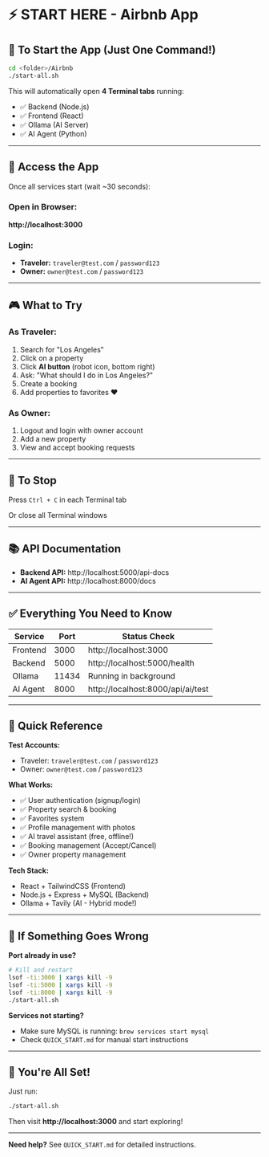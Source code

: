 # ⚡ START HERE - Airbnb App

## 🚀 To Start the App (Just One Command!)

```bash
cd <folder>/Airbnb
./start-all.sh
```

This will automatically open **4 Terminal tabs** running:
- ✅ Backend (Node.js)
- ✅ Frontend (React)
- ✅ Ollama (AI Server)
- ✅ AI Agent (Python)

---

## 📱 Access the App

Once all services start (wait ~30 seconds):

### **Open in Browser:**
**http://localhost:3000**

### **Login:**
- **Traveler:** `traveler@test.com` / `password123`
- **Owner:** `owner@test.com` / `password123`

---

## 🎮 What to Try

### As Traveler:
1. Search for "Los Angeles"
2. Click on a property
3. Click **AI button** (robot icon, bottom right)
4. Ask: "What should I do in Los Angeles?"
5. Create a booking
6. Add properties to favorites ❤️

### As Owner:
1. Logout and login with owner account
2. Add a new property
3. View and accept booking requests

---

## 🛑 To Stop

Press `Ctrl + C` in each Terminal tab

Or close all Terminal windows

---

## 📚 API Documentation

- **Backend API:** http://localhost:5000/api-docs
- **AI Agent API:** http://localhost:8000/docs

---

## ✅ Everything You Need to Know

| Service | Port | Status Check |
|---------|------|--------------|
| Frontend | 3000 | http://localhost:3000 |
| Backend | 5000 | http://localhost:5000/health |
| Ollama | 11434 | Running in background |
| AI Agent | 8000 | http://localhost:8000/api/ai/test |

---

## 🎯 Quick Reference

**Test Accounts:**
- Traveler: `traveler@test.com` / `password123`
- Owner: `owner@test.com` / `password123`

**What Works:**
- ✅ User authentication (signup/login)
- ✅ Property search & booking
- ✅ Favorites system
- ✅ Profile management with photos
- ✅ AI travel assistant (free, offline!)
- ✅ Booking management (Accept/Cancel)
- ✅ Owner property management

**Tech Stack:**
- React + TailwindCSS (Frontend)
- Node.js + Express + MySQL (Backend)
- Ollama + Tavily (AI - Hybrid mode!)

---

## 🐛 If Something Goes Wrong

**Port already in use?**
```bash
# Kill and restart
lsof -ti:3000 | xargs kill -9
lsof -ti:5000 | xargs kill -9
lsof -ti:8000 | xargs kill -9
./start-all.sh
```

**Services not starting?**
- Make sure MySQL is running: `brew services start mysql`
- Check `QUICK_START.md` for manual start instructions

---

## 🎉 You're All Set!

Just run:
```bash
./start-all.sh
```

Then visit **http://localhost:3000** and start exploring!

---

**Need help?** See `QUICK_START.md` for detailed instructions.

